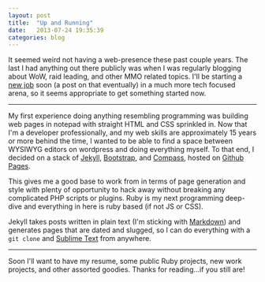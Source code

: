 ```yaml
---
layout: post
title:  "Up and Running"
date:   2013-07-24 19:35:39
categories: blog
---
```


It seemed weird not having a web-presence these past couple years. The last I had anything out there publicly was when I was regularly blogging about WoW, raid leading, and other MMO related topics. I'll be starting a [new job][schell] soon (a post on that eventually) in a much more tech focused arena, so it seems appropriate to get something started now.

***

My first experience doing anything resembling programming was building web pages in notepad with straight HTML and CSS sprinkled in. Now that I'm a developer professionally, and my web skills are approximately 15 years or more behind the time, I wanted to be able to find a space between WYSIWYG editors on wordpress and doing everything myself. To that end, I decided on a stack of [Jekyll][jekyll], [Bootstrap][bootstrap], and [Compass][compass], hosted on [Github Pages][github].

This gives me a good base to work from in terms of page generation and style with plenty of opportunity to hack away without breaking any complicated PHP scripts or plugins. Ruby is my next programming deep-dive and everything in here is ruby based (if not JS or CSS).

Jekyll takes posts written in plain text (I'm sticking with [Markdown][md]) and generates pages that are dated and slugged, so I can do everything with a `git clone` and [Sublime Text][text] from anywhere.

***

Soon I'll want to have my resume, some public Ruby projects, new work projects, and other assorted goodies. Thanks for reading...if you still are!

[schell]: http://www.schellgames.com
[jekyll]: http://jekyllrb.com
[bootstrap]: http://twitter.github.io/bootstrap/index.html
[compass]: http://compass-style.org/
[github]: http://github.com/
[md]: http://daringfireball.net/projects/markdown/syntax
[text]: http://www.sublimetext.com/
